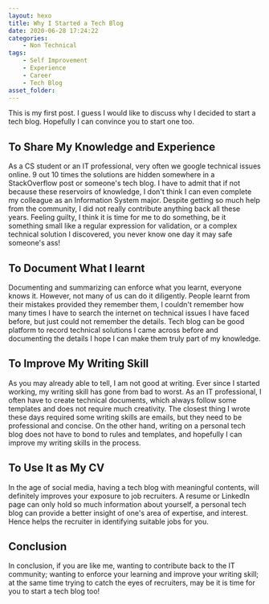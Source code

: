 ```yaml
---
layout: hexo
title: Why I Started a Tech Blog
date: 2020-06-28 17:24:22
categories:
    - Non Technical
tags: 
    - Self Improvement
    - Experience
    - Career
    - Tech Blog
asset_folder:
---
```



This is my first post. I guess I would like to discuss why I decided to start a tech blog. Hopefully I can convince you to start one too.

## To Share My Knowledge and Experience
As a CS student or an IT professional, very often we google technical issues online. 9 out 10 times the solutions are hidden somewhere in a StackOverflow post or someone's tech blog. I have to admit that if not because these reservoirs of knowledge, I don't think I can even complete my colleague as an Information System major. Despite getting so much help from the community, I did not really contribute anything back all these years. Feeling guilty, I think it is time for me to do something, be it something small like a regular expression for validation, or a complex technical solution I discovered, you never know one day it may safe someone's ass! 

## To Document What I learnt
Documenting and summarizing can enforce what you learnt, everyone knows it. However, not many of us can do it diligently. People learnt from their mistakes provided they remember them, I couldn't remember how many times I have to search the internet on technical issues I have faced before, but just could not remember the details. Tech blog can be good platform to record technical solutions I came across before and documenting the details I hope I can make them truly part of my knowledge. 


## To Improve My Writing Skill
As you may already able to tell, I am not good at writing. Ever since I started working, my writing skill has gone from bad to worst. As an IT professional, I often have to create technical documents, which always follow some templates and does not require much creativity. The closest thing I wrote these days required some writing skills are emails, but they need to be professional and concise. On the other hand, writing on a personal tech blog does not have to bond to rules and templates, and hopefully I can improve my writing skills in the process. 

## To Use It as My CV
In the age of social media, having a tech blog with meaningful contents, will definitely improves your exposure to job recruiters. A resume or LinkedIn page can only hold so much information about yourself, a personal tech blog can provide a better insight of one's area of expertise, and interest. Hence helps the recruiter in identifying suitable jobs for you.    

## Conclusion
In conclusion, if you are like me, wanting to contribute back to the IT community; wanting to enforce your learning and improve your writing skill; at the same time trying to catch the eyes of recruiters, may be it is time for you to start a tech blog too!